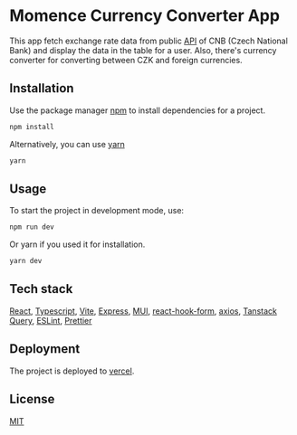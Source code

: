 # Momence Currency Converter App

This app fetch exchange rate data from public [API](https://www.cnb.cz/en/financial-markets/foreign-exchange-market/central-bank-exchange-rate-fixing/central-bank-exchange-rate-fixing/daily.txt) of CNB (Czech National Bank) and display the data in the table for a user. Also, there's currency converter for converting between CZK and foreign currencies.

## Installation

Use the package manager [npm](https://docs.npmjs.com/downloading-and-installing-node-js-and-npm) to install dependencies for a project.
```bash
npm install
```

Alternatively, you can use [yarn](https://classic.yarnpkg.com/lang/en/docs/install/)
```bash
yarn
```

## Usage

To start the project in development mode, use:

```bash
npm run dev
```

Or yarn if you used it for installation.
```bash
yarn dev
```
## Tech stack
[React](https://react.dev/), [Typescript](https://www.typescriptlang.org/), [Vite](https://vitejs.dev/), [Express](https://expressjs.com/), [MUI](https://mui.com/), [react-hook-form](https://react-hook-form.com/), [axios](https://github.com/axios/axios), [Tanstack Query](https://tanstack.com/), [ESLint](https://eslint.org/), [Prettier](https://prettier.io/)

## Deployment
The project is deployed to [vercel](https://momence-currency-converter.vercel.app/).

## License
[MIT](https://choosealicense.com/licenses/mit/)
